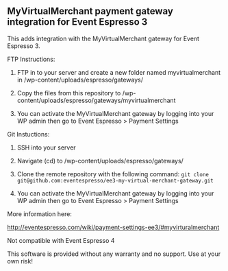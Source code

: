 ## MyVirtualMerchant payment gateway integration for Event Espresso 3

This adds integration with the MyVirtualMerchant gateway for Event Espresso 3.

FTP Instructions:

1. FTP in to your server and create a new folder named myvirtualmerchant in /wp-content/uploads/espresso/gateways/

2. Copy the files from this repository to /wp-content/uploads/espresso/gateways/myvirtualmerchant

3. You can activate the MyVirtualMerchant gateway by logging into your WP admin then go to Event Espresso > Payment Settings

Git Instuctions:

1. SSH into your server 

2. Navigate (cd) to /wp-content/uploads/espresso/gateways/

3. Clone the remote repository with the following command: `git clone git@github.com:eventespresso/ee3-my-virtual-merchant-gateway.git` 

4. You can activate the MyVirtualMerchant gateway by logging into your WP admin then go to Event Espresso > Payment Settings

More information here:

http://eventespresso.com/wiki/payment-settings-ee3/#myvirturalmerchant

Not compatible with Event Espresso 4

This software is provided without any warranty and no support. Use at your own risk!